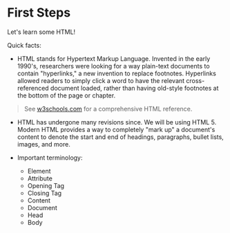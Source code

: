# First Steps

Let's learn some HTML!

Quick facts:

* HTML stands for Hypertext Markup Language.  Invented in the early 1990's,
  researchers were looking for a way plain-text documents to contain
  "hyperlinks," a new invention to replace footnotes. Hyperlinks allowed
  readers to simply click a word to have the relevant cross-referenced
  document loaded, rather than having old-style footnotes at the bottom
  of the page or chapter.

> See [w3schools.com](https://www.w3schools.com) for a comprehensive
  HTML reference.


* HTML has undergone many revisions since.  We will be using HTML 5.
  Modern HTML provides a way to completely "mark up" a document's
  content to denote the start and end of headings, paragraphs,
  bullet lists, images, and more.

* Important terminology:

  * Element
  * Attribute
  * Opening Tag
  * Closing Tag
  * Content
  * Document
  * Head
  * Body
